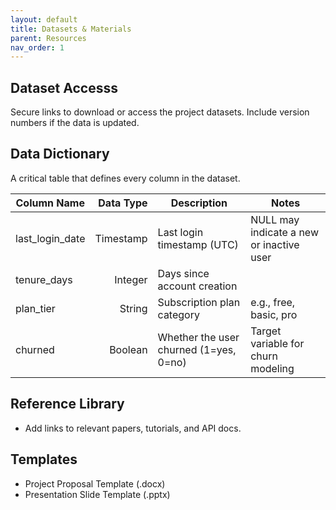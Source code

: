 ```yaml
---
layout: default
title: Datasets & Materials
parent: Resources
nav_order: 1
---
```


## Dataset Accesss
Secure links to download or access the project datasets. Include version numbers if the data is updated.

## Data Dictionary
A critical table that defines every column in the dataset.

| Column Name       | Data Type | Description                               | Notes                                  |
|-------------------|----------:|-------------------------------------------|----------------------------------------|
| last_login_date   | Timestamp | Last login timestamp (UTC)                | NULL may indicate a new or inactive user |
| tenure_days       | Integer   | Days since account creation                |                                        |
| plan_tier         | String    | Subscription plan category                 | e.g., free, basic, pro                 |
| churned           | Boolean   | Whether the user churned (1=yes, 0=no)     | Target variable for churn modeling     |

## Reference Library
- Add links to relevant papers, tutorials, and API docs.

## Templates
- Project Proposal Template (.docx)
- Presentation Slide Template (.pptx)
